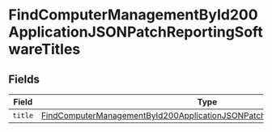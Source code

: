 # FindComputerManagementById200ApplicationJSONPatchReportingSoftwareTitles


## Fields

| Field                                                                                                                                                                                     | Type                                                                                                                                                                                      | Required                                                                                                                                                                                  | Description                                                                                                                                                                               |
| ----------------------------------------------------------------------------------------------------------------------------------------------------------------------------------------- | ----------------------------------------------------------------------------------------------------------------------------------------------------------------------------------------- | ----------------------------------------------------------------------------------------------------------------------------------------------------------------------------------------- | ----------------------------------------------------------------------------------------------------------------------------------------------------------------------------------------- |
| `title`                                                                                                                                                                                   | [FindComputerManagementById200ApplicationJSONPatchReportingSoftwareTitlesTitle](../../models/operations/findcomputermanagementbyid200applicationjsonpatchreportingsoftwaretitlestitle.md) | :heavy_minus_sign:                                                                                                                                                                        | N/A                                                                                                                                                                                       |